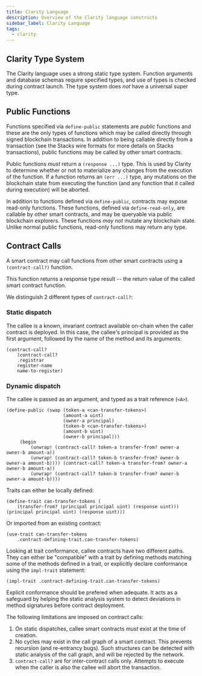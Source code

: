 ```yaml
---
title: Clarity Language
description: Overview of the Clarity language constructs
sidebar_label: Clarity Language
tags:
  - clarity
---
```


## Clarity Type System

The Clarity language uses a strong static type system. Function arguments and database schemas require specified types, and use of types is checked during contract launch. The type system does _not_ have a universal super type.

## Public Functions

Functions specified via `define-public` statements are _public_ functions and these are the only types of functions which may be called directly through signed blockchain transactions. In addition to being callable directly from a transaction (see the Stacks wire formats for more details on Stacks transactions), public functions may be called by other smart contracts.

Public functions _must_ return a `(response ...)` type. This is used by Clarity to determine whether or not to materialize any changes from the execution of the function. If a function returns an `(err ...)` type, any mutations on the blockchain state from executing the function (and any function that it called during execution) will be aborted.

In addition to functions defined via `define-public`, contracts may expose read-only functions. These functions, defined via `define-read-only`, are callable by other smart contracts, and may be queryable via public blockchain explorers. These functions _may not_ mutate any blockchain state. Unlike normal public functions, read-only functions may return any type.

## Contract Calls

A smart contract may call functions from other smart contracts using a `(contract-call?)` function.

This function returns a response type result -- the return value of the called smart contract function.

We distinguish 2 different types of `contract-call?`:

### Static dispatch

The callee is a known, invariant contract available on-chain when the caller contract is deployed. In this case, the callee's principal is provided as the first argument, followed by the name of the method and its arguments:

```clarity
(contract-call?
    (contract-call?
    .registrar
    register-name
    name-to-register)
```

### Dynamic dispatch

The callee is passed as an argument, and typed as a trait reference (`<A>`).

```clarity
(define-public (swap (token-a <can-transfer-tokens>)
                     (amount-a uint)
                     (owner-a principal)
                     (token-b <can-transfer-tokens>)
                     (amount-b uint)
                     (owner-b principal)))
     (begin
         (unwrap! (contract-call? token-a transfer-from? owner-a owner-b amount-a))
         (unwrap! (contract-call? token-b transfer-from? owner-b owner-a amount-b)))) (contract-call? token-a transfer-from? owner-a owner-b amount-a))
         (unwrap! (contract-call? token-b transfer-from? owner-b owner-a amount-b))))
```

Traits can either be locally defined:

```clarity
(define-trait can-transfer-tokens (
    (transfer-from? (principal principal uint) (response uint))) (principal principal uint) (response uint)))
```

Or imported from an existing contract:

```clarity
(use-trait can-transfer-tokens
    .contract-defining-trait.can-transfer-tokens)
```

Looking at trait conformance, callee contracts have two different paths. They can either be "compatible" with a trait by defining methods matching some of the methods defined in a trait, or explicitly declare conformance using the `impl-trait` statement:

```clarity
(impl-trait .contract-defining-trait.can-transfer-tokens)
```

Explicit conformance should be prefered when adequate. It acts as a safeguard by helping the static analysis system to detect deviations in method signatures before contract deployment.

The following limitations are imposed on contract calls:

1. On static dispatches, callee smart contracts _must_ exist at the time of creation.
2. No cycles may exist in the call graph of a smart contract. This prevents recursion (and re-entrancy bugs). Such structures can be detected with static analysis of the call graph, and will be rejected by the network.
3. `contract-call?` are for inter-contract calls only. Attempts to execute when the caller is also the callee will abort the transaction.
